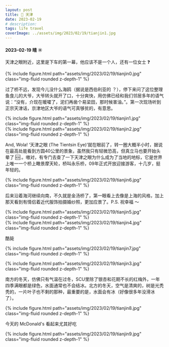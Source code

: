 ```yaml
---
layout: post
title: 🎡 天津
date: 2023-02-19
# description: 
tags: life travel
coverImage: ../assets/img/2023/02/19/tianjin1.jpg
---
```


#### 2023-02-19 晴 ☀️

天津之眼附近，这里是下车的第一幕，他应该不是一个人，还有一位女士 ❓

{% include figure.html path="assets/img/2023/02/19/tianjin0.jpg" class="img-fluid rounded z-depth-1" %}

过了桥不远，发现今儿没什么海鸥（据说是西伯利亚的 ？），停下来问了这位整理鱼食儿的大爷，大爷转头就开了口，十分爽快，用仿佛已经和我们邻居多年的语气说：“没有，介现在暖嚯了，泥们再凿个易梁田，那时候害油。”。第一次现场听到正宗天津话，京津地区大爷的语气可真够贫的，有意思。

<div class="row justify-content-sm-center">
    <div class="col-sm-6 mt-3 mt-md-0">
        {% include figure.html path="assets/img/2023/02/19/tianjin1.jpg" class="img-fluid rounded z-depth-1" %}
    </div>
    <div class="col-sm-6 mt-3 mt-md-0">
        {% include figure.html path="assets/img/2023/02/19/tianjin2.jpg" class="img-fluid rounded z-depth-1" %}
    </div>
</div>

And, Wola! ‘天津之眼 (The Tientsin Eye)’就在眼前了，转一圈大概半小时，据说在最高处能看到方圆40公里的景象，虽然我只有轻微恐高，但真立马也要开始头晕了 🆘 。嗷对，有专门去查了一下天津之眼为什么成为了当地的地标，它是世界上唯一一个桥上瞰景摩天轮，桥叫永乐桥，09年正式开放迎接游客，十几岁，挺年轻的。

{% include figure.html path="assets/img/2023/02/19/tianjin6.jpg" class="img-fluid rounded z-depth-1" %}

后来沿着海河继续向南，不久就是金汤桥了，第一眼看上去像是上海的风格，加上那天看到有情侣着近代服饰拍摄婚纱照，更加应景了。P.S. 祝幸福 ～

<div class="row justify-content-sm-center">
    <div class="col-sm-6 mt-3 mt-md-0">
        {% include figure.html path="assets/img/2023/02/19/tianjin5.jpg" class="img-fluid rounded z-depth-1" %}
    </div>
    <div class="col-sm-6 mt-3 mt-md-0">
        {% include figure.html path="assets/img/2023/02/19/tianjin4.jpg" class="img-fluid rounded z-depth-1" %}
    </div>
</div>

酷毙

{% include figure.html path="assets/img/2023/02/19/tianjin7.jpg" class="img-fluid rounded z-depth-1" %}


{% include figure.html path="assets/img/2023/02/19/tianjin3.jpg" class="img-fluid rounded z-depth-1" %}

南方的冬天，仿佛只有气温在过冬，SCU里除了银杏和花期不长的红梅外，一年四季满眼都是绿色，水面通常也不会结冰。北方的冬天，空气是清爽的，树是光秃秃的，一片叶子也不剩的那种，最重要的是，水面会有冰（好像很多年没滑冰了）。

{% include figure.html path="assets/img/2023/02/19/tianjin8.jpg" class="img-fluid rounded z-depth-1" %}

今天的 McDonald's 看起来尤其好吃

{% include figure.html path="assets/img/2023/02/19/tianjin9.jpg" class="img-fluid rounded z-depth-1" %}